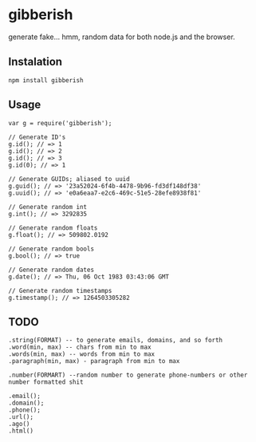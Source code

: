 
# gibberish

generate fake... hmm, random data for both node.js and the browser.

## Instalation

    npm install gibberish

## Usage

```
var g = require('gibberish');

// Generate ID's
g.id(); // => 1
g.id(); // => 2
g.id(); // => 3
g.id(0); // => 1

// Generate GUIDs; aliased to uuid
g.guid(); // => '23a52024-6f4b-4478-9b96-fd3df148df38'
g.uuid(); // => 'e0a6eaa7-e2c6-469c-51e5-28efe8938f81'

// Generate random int
g.int(); // => 3292835

// Generate random floats
g.float(); // => 509802.0192

// Generate random bools
g.bool(); // => true

// Generate random dates
g.date(); // => Thu, 06 Oct 1983 03:43:06 GMT

// Generate random timestamps
g.timestamp(); // => 1264503305282

```

## TODO

```
.string(FORMAT) -- to generate emails, domains, and so forth
.word(min, max) -- chars from min to max
.words(min, max) -- words from min to max
.paragraph(min, max) - paragraph from min to max

.number(FORMART) --random number to generate phone-numbers or other number formatted shit

.email();
.domain();
.phone();
.url();
.ago()
.html()
```
